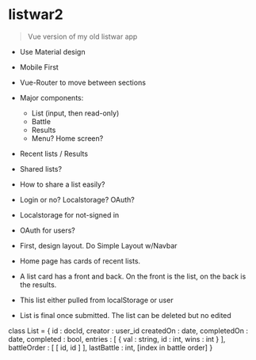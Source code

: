 # listwar2

> Vue version of my old listwar app

- Use Material design
- Mobile First
- Vue-Router to move between sections
- Major components:
  - List (input, then read-only)
  - Battle
  - Results
  - Menu? Home screen?
- Recent lists / Results
- Shared lists?
- How to share a list easily?
- Login or no? Localstorage? OAuth?

- Localstorage for not-signed in
- OAuth for users?

- First, design layout. Do Simple Layout w/Navbar
- Home page has cards of recent lists.
- A list card has a front and back. On the front is the list, on the back is the results.
- This list either pulled from localStorage or user
- List is final once submitted. The list can be deleted but no edited


class List = {
  id : docId,
  creator : user_id
  createdOn : date,
  completedOn : date,
  completed : bool,
  entries : [
    { 
      val : string,
      id : int,
      wins : int
    }
  ],
  battleOrder : [
    [ id, id ]
  ],
  lastBattle : int, [index in battle order]
}




